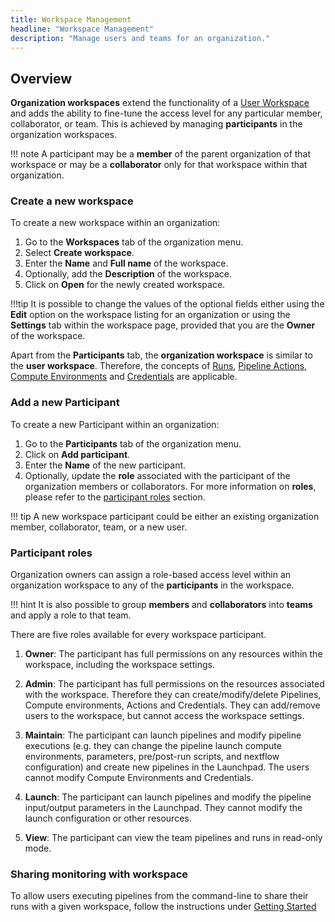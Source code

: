 ```yaml
---
title: Workspace Management
headline: "Workspace Management"
description: "Manage users and teams for an organization."
---
```


## Overview

**Organization workspaces** extend the functionality of a [User Workspace](../getting-started/workspace.md) and adds the ability to fine-tune the access level for any particular member, collaborator, or team. This is achieved by managing **participants** in the organization workspaces.

<!-- prettier-ignore -->
!!! note
A participant may be a **member** of the parent organization of that workspace or may be a **collaborator** only for that workspace within that organization.

### Create a new workspace

To create a new workspace within an organization:

1. Go to the **Workspaces** tab of the organization menu.
2. Select **Create workspace**.
3. Enter the **Name** and **Full name** of the workspace.
4. Optionally, add the **Description** of the workspace.
5. Click on **Open** for the newly created workspace.

<!-- prettier-ignore -->
!!!tip 
    It is possible to change the values of the optional fields either using the **Edit** option on the workspace listing for an organization or using the **Settings** tab within the workspace page, provided that you are the **Owner** of the workspace.

Apart from the **Participants** tab, the **organization workspace** is similar to the **user workspace**. Therefore, the concepts of [Runs](../launch/launch.md), [Pipeline Actions](../pipeline-actions/overview.md), [Compute Environments](../compute-envs/overview.md) and [Credentials](../credentials/overview.md) are applicable.

### Add a new Participant

To create a new Participant within an organization:

1. Go to the **Participants** tab of the organization menu.
2. Click on **Add participant**.
3. Enter the **Name** of the new participant.
4. Optionally, update the **role** associated with the participant of the organization members or collaborators. For more information on **roles**, please refer to the [participant roles](#participant-roles) section.

<!-- prettier-ignore -->
!!! tip
A new workspace participant could be either an existing organization member, collaborator, team, or a new user.

### Participant roles

Organization owners can assign a role-based access level within an organization workspace to any of the **participants** in the workspace.

<!-- prettier-ignore -->
!!! hint
It is also possible to group **members** and **collaborators** into **teams** and apply a role to that team.

There are five roles available for every workspace participant.

1. **Owner**: The participant has full permissions on any resources within the workspace, including the workspace settings.

2. **Admin**: The participant has full permissions on the resources associated with the workspace. Therefore they can create/modify/delete Pipelines, Compute environments, Actions and Credentials. They can add/remove users to the workspace, but cannot access the workspace settings.

3. **Maintain**: The participant can launch pipelines and modify pipeline executions (e.g. they can change the pipeline launch compute environments, parameters, pre/post-run scripts, and nextflow configuration) and create new pipelines in the Launchpad. The users cannot modify Compute Environments and Credentials.

4. **Launch**: The participant can launch pipelines and modify the pipeline input/output parameters in the Launchpad. They cannot modify the launch configuration or other resources.

5. **View**: The participant can view the team pipelines and runs in read-only mode.

### Sharing monitoring with workspace

To allow users executing pipelines from the command-line to share their runs with a given workspace, follow the instructions under [Getting Started](../getting-started/usage.md)
